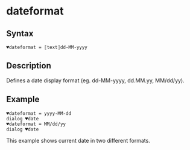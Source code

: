 # dateformat

## Syntax

```G1ANT
♥dateformat = ⟦text⟧dd-MM-yyyy
```

## Description

Defines a date display format (eg. dd-MM-yyyy, dd.MM.yy, MM/dd/yy).

## Example

```G1ANT
♥dateformat = yyyy-MM-dd
dialog ♥date
♥dateformat = MM/dd/yy
dialog ♥date
```

This example shows current date in two different formats.
